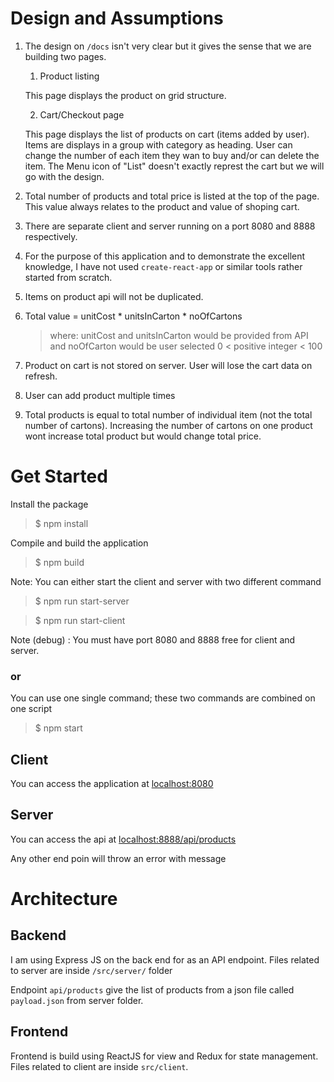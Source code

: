 
# Design and Assumptions

1. The design on `/docs` isn't very clear but it gives the sense that we are building two pages.
   1. Product listing
    
    This page displays the product on grid structure. 
    
   2. Cart/Checkout page
  
    This page displays the list of products on cart (items added by user). 
    Items are displays in a group with category as heading. User can change the number of each item they wan to buy
    and/or can delete the item. The Menu icon of "List" doesn't exactly represt the cart but we will go with the design. 
    
    
2. Total number of products and total price is listed at the top of the page. This value always relates to the product and value of shoping cart.
 
3. There are separate client and server running on a port 8080 and 8888 respectively. 

4. For the purpose of this application and to demonstrate the excellent knowledge, I have not used `create-react-app` or similar tools rather started from scratch. 
 
 5. Items on product api will not be duplicated.
 
 6. Total value = unitCost * unitsInCarton * noOfCartons
    
    > where: unitCost and unitsInCarton would be provided from API and noOfCarton would be user selected 0 < positive integer < 100

 7. Product on cart is not stored on server. User will lose the cart data on refresh.
 
 8. User can add product multiple times
 
 9. Total products is equal to total number of individual item (not the total number of cartons). Increasing the number of cartons on one product wont increase total product but would change total price.

# Get Started

Install the package
> $ npm install

Compile and build the application 
> $ npm build 

Note: You can either start the client and server with two different command
> $ npm run start-server

> $ npm run start-client

Note (debug) : You must have port 8080 and 8888 free for client and server.

### or 

You can use one single command; these two commands are combined on one script
> $ npm start


## Client
You can access the application at [localhost:8080](http://localhost:8080)

## Server
You can access the api at [localhost:8888/api/products](http://localhost:8888/api/products)

Any other end poin will throw an error with message

 
# Architecture

## Backend

I am using Express JS on the back end for as an API endpoint.
Files related to server are inside `/src/server/` folder

Endpoint `api/products` give the list of products from a json file called `payload.json` from server folder.


## Frontend

Frontend is build using ReactJS for view and Redux for state management.
Files related to client are inside `src/client`.



  

 
